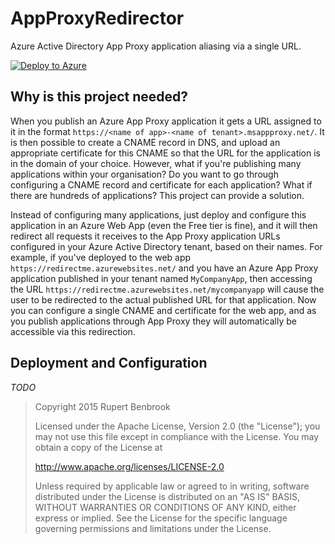 # AppProxyRedirector
Azure Active Directory App Proxy application aliasing via a single URL.

[![Deploy to Azure](http://azuredeploy.net/deploybutton.png)](https://azuredeploy.net/)

## Why is this project needed?
When you publish an Azure App Proxy application it gets a URL assigned to it in the format `https://<name of app>-<name of tenant>.msappproxy.net/`. It is then possible to create a CNAME record in DNS, and upload an appropriate certificate for this CNAME so that the URL for the application is in the domain of your choice. However, what if you're publishing many applications within your organisation? Do you want to go through configuring a CNAME record and certificate for each application? What if there are hundreds of applications? This project can provide a solution.

Instead of configuring many applications, just deploy and configure this application in an Azure Web App (even the Free tier is fine), and it will then redirect all requests it receives to the App Proxy application URLs configured in your Azure Active Directory tenant, based on their names. For example, if you've deployed to the web app `https://redirectme.azurewebsites.net/` and you have an Azure App Proxy application published in your tenant named `MyCompanyApp`, then accessing the URL `https://redirectme.azurewebsites.net/mycompanyapp` will cause the user to be redirected to the actual published URL for that application. Now you can configure a single CNAME and certificate for the web app, and as you publish applications through App Proxy they will automatically be accessible via this redirection.

## Deployment and Configuration
*TODO*

> Copyright 2015 Rupert Benbrook
>
>Licensed under the Apache License, Version 2.0 (the "License");
>you may not use this file except in compliance with the License.
>You may obtain a copy of the License at
>
>   http://www.apache.org/licenses/LICENSE-2.0
>
>Unless required by applicable law or agreed to in writing, software
>distributed under the License is distributed on an "AS IS" BASIS,
>WITHOUT WARRANTIES OR CONDITIONS OF ANY KIND, either express or implied.
>See the License for the specific language governing permissions and
>limitations under the License.
